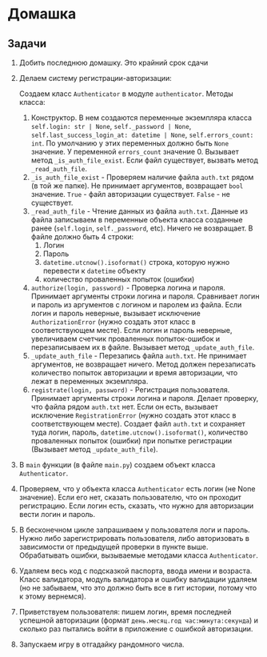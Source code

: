 # Домашка

## Задачи

1. Добить последнюю домашку. Это крайний срок сдачи
2. Делаем систему регистрации-авторизации:

   Создаем класс `Authenticator` в модуле `authenticator`. Методы класса:
   1. Конструктор. В нем создаются переменные экземпляра класса `self.login: str | None`, `self._password | None`, `self.last_success_login_at: datetime | None`, `self.errors_count: int`. По умолчанию у этих переменных должно быть `None` значение. У переменной `errors_count` значение 0. Вызывает метод `_is_auth_file_exist`. Если файл существует, вызвать метод `_read_auth_file`.
   2. `_is_auth_file_exist` - Проверяем наличие файла `auth.txt` рядом (в той же папке). Не принимает аргументов, возвращает `bool` значение. `True` - файл авторизации существует. `False` - не существует.
   3. `_read_auth_file` - Чтение данных из файла `auth.txt`. Данные из файла записываем в переменные объекта класса созданные ранее (`self.login`, `self._password`, etc). Ничего не возвращает. В файле должно быть 4 строки:
      1. Логин
      2. Пароль
      3. `datetime.utcnow().isoformat()` строка, которую нужно перевести к `datetime` объекту
      4. количество проваленных попыток (ошибки)
   4. `authorize(login, password)` - Проверка логина и пароля. Принимает аргументы строки логина и пароля. Сравнивает логин и пароль из аргументов с логином и паролем из файла. Если логин и пароль неверные, вызывает исключение `AuthorizationError` (нужно создать этот класс в соответствующем месте). Если логин и пароль неверные, увеличиваем счетчик проваленных попыток-ошибок и перезаписываем их в файле. Вызывает метод `_update_auth_file`.
   5. `_update_auth_file` - Перезапись файла `auth.txt`. Не принимает аргументов, не возвращает ничего. Метод должен перезаписать количество попыток авторизации и время авторизации, что лежат в переменных экземпляра.
   6. `registrate(login, password)` - Регистрация пользователя. Принимает аргументы строки логина и пароля. Делает проверку, что файла рядом `auth.txt` нет. Если он есть, вызывает исключение `RegistrationError` (нужно создать этот класс в соответствующем месте). Создает файл `auth.txt` и сохраняет туда логин, пароль, `datetime.utcnow().isoformat()`, количество проваленных попыток (ошибки) при попытке регистрации (Вызывает метод `_update_auth_file`).
4. В `main` функции (в файле `main.py`) создаем объект класса `Authenticator`.
5. Проверяем, что у объекта класса `Authenticator` есть логин (не None значение). Если его нет, сказать пользователю, что он проходит регистрацию. Если логин есть, сказать, что нужно для авторизации вести логин и пароль.
6. В бесконечном цикле запрашиваем у пользователя логи и пароль. Нужно либо зарегистрировать пользователя, либо авторизовать в зависимости от предыдущей проверки в пункте выше. Обрабатывать ошибки, вызываемые методами класса `Authenticator`.
7. Удаляем весь код с подсказкой паспорта, ввода имени и возраста. Класс валидатора, модуль валидатора и ошибку валидации удаляем (но не забываем, что это должно быть все в гит истории, потому что к этому вернемся).
8. Приветствуем пользователя: пишем логин, время последней успешной авторизации (формат `день.месяц.год час:минута:секунда`) и сколько раз пытались войти в приложение с ошибкой авторизации.
9. Запускаем игру в отгадайку рандомного числа.
